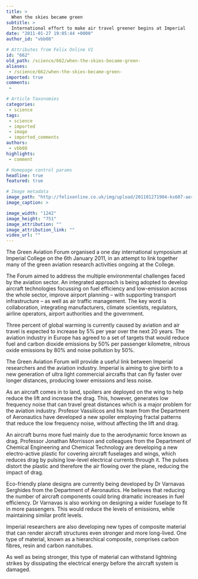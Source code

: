 ```yaml
---
title: >
  When the skies became green
subtitle: >
  International effort to make air travel greener begins at Imperial
date: "2011-01-27 19:05:44 +0000"
author_id: "vbb08"

# Attributes from Felix Online V1
id: "662"
old_path: /science/662/when-the-skies-became-green-
aliases:
 - /science/662/when-the-skies-became-green-
imported: true
comments:
 -

# Article Taxonomies
categories:
 - science
tags:
 - science
 - imported
 - image
 - imported_comments
authors:
 - vbb08
highlights:
 - comment

# Homepage control params
headline: true
featured: true

# Image metadata
image_path: "http://felixonline.co.uk/img/upload/201101271904-ks607-aeroplan.jpg"
image_caption: >

image_width: "1242"
image_height: "751"
image_attribution: ""
image_attribution_link: ""
video_url: ""
---
```


The Green Aviation Forum organised a one day international symposium at Imperial College on the 6th January 2011, in an attempt to link together many of the green aviation research activities ongoing at the College.

The Forum aimed to address the multiple environmental challenges faced by the aviation sector. An integrated approach is being adopted to develop aircraft technologies focussing on fuel efficiency and low-emission across the whole sector, improve airport planning – with supporting transport infrastructure – as well as air traffic management. The key word is collaboration, integrating manufacturers, climate scientists, regulators, airline operators, airport authorities and the government.

Three percent of global warming is currently caused by aviation and air travel is expected to increase by 5% per year over the next 20 years. The aviation industry in Europe has agreed to a set of targets that would reduce fuel and carbon dioxide emissions by 50% per passenger kilometre, nitrous oxide emissions by 80% and noise pollution by 50%.

The Green Aviation Forum will provide a useful link between Imperial researchers and the aviation industry. Imperial is aiming to give birth to a new generation of ultra light commercial aircrafts that can fly faster over longer distances, producing lower emissions and less noise.

As an aircraft comes in to land, spoilers are deployed on the wing to help reduce the lift and increase the drag. This, however, generates low frequency noise that can travel great distances which is a major problem for the aviation industry. Profesor Vassilicos and his team from the Department of Aeronautics have developed a new spoiler employing fractal patterns that reduce the low frequency noise, without affecting the lift and drag.

An aircraft burns more fuel mainly due to the aerodynamic force known as drag. Professor Jonathan Morrisson and colleagues from the Department of Chemical Engineering and Chemical Technology are developing a new electro-active plastic for covering aircraft fuselages and wings, which reduces drag by pulsing low-level electrical currents through it. The pulses distort the plastic and therefore the air flowing over the plane, reducing the impact of drag.

Eco-friendly plane designs are currently being developed by Dr Varnavas Serghides from the Department of Aeronautics. He believes that reducing the number of aircraft components could bring dramatic increases in fuel efficiency. Dr Varnavas is also working on designing a wider fuselage to fit in more passengers. This would reduce the levels of emissions, while maintaining similar profit levels.

Imperial researchers are also developing new types of composite material that can render aircraft structures even stronger and more long-lived. One type of material, known as a hierarchical composite, comprises carbon fibres, resin and carbon nanotubes.

As well as being stronger, this type of material can withstand lightning strikes by dissipating the electrical energy before the aircraft system is damaged.
